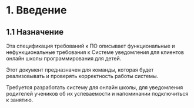 # 1. Введение #

<!--
Введение представляет собой обзор, помогающий читателям разобраться
в структуре и принципе использования спецификации требований к ПО.
-->


## 1.1 Назначение ##

<!--
Определите продукт или приложение, требования для которого указаны
в этом документе, в том числе редакцию или номер выпуска. Если эта специ-
фикация требований к ПО относится только к части системы, идентифици-
руйте эту часть или подсистему. Опишите типы читателей, которым адресо-
ван этот документ, например разработчикам, менеджерам проектов, маркето-
логам, пользователям, тестировщикам или составителям документации.
-->

Эта спецификация требований к ПО описывает функциональные и нефункциональные требования к Системe уведомления для клиентов онлайн школы программирования для детей. 

Этот документ предназначен для команды, которая будет реализовывать и проверять корректность работы системы. 

Требуется разработать систему для онлайн школы, для уведомления родителей учеников об их успеваемости и напоминании подключиться к занятию.

<!--
## 1.2 Соглашения, принятые в документах ##

```
Опишите все стандарты или типографические соглашения, включая значе-
ние стилей текста, особенности выделения или нотацию. Если вы нумеруете
требования вручную, можно определить принятый формат на случай, если
кому-нибудь позже понадобиться добавить требование.
```
>В этой спецификации нет никаких типографских условных обозначений.
>
## 1.3 Границы проекта ##

```
Кратко опишите ПО и его назначение. Покажите, как связан продукт с поль-
зователями или корпоративными целями, а также с бизнес-целями и страте-
гиями. Если имеется отдельный документ о концепции и границах проекта,
не повторяйте его содержимое, а просто сошлитесь на него. Если специфика-
цию требований к ПО предполагается разрабатывать постепенно, она долж-
на содержать собственное положение о концепции и границах продукта в ка-
честве подраздела долгосрочной стратегической концепции. Можно предо-
ставить высокоуровневую сводку главной функциональности выпуска или
функций, которые он должен выполнять.
```

## 1.4 Ссылки ##

```
Перечислите все документы или другие ресурсы, на которые вы ссылаетесь
в этой спецификации, в том числе гиперссылки на них, если их местополо-
жение меняться не будет. Это могут быть руководства по стилям пользова-
тельского интерфейса, контракты, стандарты, спецификации к системным
требованиям, спецификации интерфейса и спецификации требований к ПО
связанных продуктов. Объем информации должен быть достаточным для
того, чтобы пользователь сумел при необходимости получить доступ к каж-
дому указанному материалу, а именно: название, имя автора, номер версии,
дата, источник, место хранения или URL-адрес.
```

# 2 Общее описание #

```
В этом разделе представлен общий обзор продукта и среды, в которой он бу-
дет применяться, предполагаемая пользовательская аудитория, а также из-
вестные ограничения, предположения и зависимости. Этот раздел не определяет
специфические требования. Он предоставляет бэкграунд для требований, опре-
деленных в пункте 3 и помогает их понять. В каком-то смысле, этот раздел
рассказывает о требованиях на естественном языке для конечного потребителя.
Раздел 3 будет содержать специфические требования, которые написаны для
разработчиков.
```

## 2.1 Общий взгляд на продукт ##

```
Опишите контекст и происхождение продукта. Поясните, является он новым
членом растущего семейства продуктов, новой версией существующей систе-
мы, заменой существующего приложения или совершенно новым продуктом.
Если спецификация требований определяет компонент более крупной систе-
мы, укажите, как это ПО соотносится со всей системой и определите основ-
ные интерфейсы между ними. Неплохо также включить визуальные модели,
такие как контекстную диаграмму или карту экосистемы,
чтобы показать взаимосвязь продукта с другими системами.
```
```

## 2.2 Классы и характеристики пользователя ##

```
Определите различные классы пользователей, которые, как предполагается,
будут работать с вашим продуктом, и опишите их соответствующие харак-
теристики (см. главу 6). Некоторые требования могут относиться только
к определенным классам пользователей. Определите привилегированные
классы пользователей. Классы пользователей представляют подмножество
заинтересованных в проекте лиц, их описание приводится в документе кон-
цепции и границ проекта. Описания классов пользователей являются по-
вторно используемым ресурсом. Если есть главный каталог классов пользо-
вателей, можно включить описания классов пользователей, просто указав их
в каталоге, не дублируя информацию.
```

## 2.3 Операционная среда ##

```
Опишите рабочую среду, в которой будет работать ПО, включая аппаратную
платформу, операционные системы и их версии, а также географическое ме-
стоположение пользователей, серверов и баз данных вместе с организация-
ми, в которых располагаются соответствующие базы данных, серверы и веб-
сайты. Перечислите все остальные компоненты ПО или приложения, с ко-
торыми система должна быть совместима. Если в связи с разработкой новой
системы нужно произвести значительную работу с технической инфраструк-
турой, стоит подумать о создании отдельных требований к инфраструктуре,
в которой детально изложить подробности этой работы.
```

## 2.4 Ограничения дизайна и реализации ##

```
Бывает, что нужно использовать вполне определенный язык программирова-
ния, определенную библиотеку, на разработку которой уже потрачено время,
и т. п. Опишите все факторы, которые ограничат возможности, доступные
разработчикам, и логически обоснуйте каждое положение. Требования, ко-
торые включают или написаны в форме идей по решению, а не потребностей
накладывают ограничения на дизайн, часто неоправданные, поэтому за этим
надо следить.
```

## 2.5 Предположения и зависимости ##

```
Предположение (assumption) — это утверждение, которое предполагается
верным в отсутствие знаний или доказательств иного. Проблемы возможны
в том случае, если предположение неверны, устарели, не находятся в совмест-
ном использовании или изменяются, поэтому определенные предположения
можно отнести к группе рисков проекта. Один читатель спецификации тре-
бований к ПО может считать, что продукт будут соответствовать особому
стандарту пользовательского интерфейса, тогда как другой предположит не-
что совершенно иное. Разработчик может думать, что определенный набор
функций написан специально для этого приложения, бизнес-аналитик — что
он будет взят из предыдущего проекта, а менеджер проекта — что предпола-
гается приобрести коммерческую библиотеку функций. Включаемые здесь
предположения относятся к системной функциональности; предположения
относящиеся к бизнесу представлены в документе концепции и границ про-
екта, как описано в главе 5.
Определите все зависимости проекта или создаваемой системы от внеш-
них факторов или компонентов вне ее контроля. Например, до установки
продукта может требоваться установить Microsoft .NET Framework 4.5 или
более позднюю версию — это зависимость.
```

# 3. Функции системы #

```
Функции системы определяют фундаментальные действия, которые должны иметь
место в программном обеспечении, в получении входящих данных и генерации
выходных данных. Далее, перечисляются функции, которые система должна 
выполнять.

В этом разделе описывается:

* Как проверяются входные данные
* Точная последовательность действий
* Реакция на аномальные ситуации, включая
    
    - утечки
    - ошибки коммуникации
    - обработку ошибок и восстановление

* На что влияют входные параметры
* Связь входных и выходных данных, включая
    
    - Последовательность входных/выходных данных
    - Формулы преобразования входных данных в выходные данные

Будет уместно разбить сложные функциональные требования на подфункции
или подпроцессы. Это не значит, что и архитектура программного обеспечения
тоже будет разбита таким образом.

```

## 3.X Функция системы X ##

```
Опишите название особенности несколькими словами, например «3.1 Про-
верка правописания». Так же назовите подразделы с 3.x.1 по 3.x.3 для каждой
функции системы.
```

### 3.X.1 Описание ###

```
Кратко опишите функцию системы и укажите ее приоритет: высокий, сред-
ний или низкий приоритетом. Приоритеты являются динамич-
ной характеристикой, они могут изменяться в ходе проекта. Если вы исполь-
зуете средство управления требованиями, определите атрибут требований
для обозначения приоритета.
```

### 3.X.2 Функциональные требования ###

```
Перечислите по пунктам конкретные функциональные требования, которые
связаны с этой функцией. Именно эти функции ПО нужно реализовать, что-
бы пользователь мог использовать сервисы этой функции или реализовать
вариант использования. Опишите, как продукт должен реагировать на ожи-
даемые ошибки, неправильный ввод информации или неверные действия.
Присвойте каждому функциональному требованию уникальное имя.
При использовании средства управления требо-
ваниями можно создать много атрибутов для каждого функционального тре-
бования, таких как основание, источник и состояние.
```

# 4. Требования к данным #

```
Ценность информационных систем заключается в том, что они предостав-
ляют возможность манипулировать данными. Используйте этот раздел ша-
блона для описания различных аспектов данных, которые будет потреблять
система в качестве входной информации, как-то обрабатывать и возвращать
в виде выходной информации.
```

## 4.1 Логическая модель данных ##

```
Модель данных это визуальное представление объ-
ектов и наборов данных, которые будет обрабатывать система, а также от-
ношений между ними. Существует много видов нотации для моделирования
данных, в том числе диаграммы отношений «сущность–связь» и диаграммы
классов UML. Можно включить модель данных для бизнес-операций, вы-
полняемых системой или логическое представление данных, с которыми
будет работать система. Это не то же самое, что модель данных реализации,
которая реализуется в виде дизайна базы данных.
```

## 4.2 Словарь данных ##

```
Словарь данных определяет состав структур данных, а также их значение,
тип данных, длину, формат и разрешенные значения элементов данных, из
которых состоят эти структуры. Серийные средства моделирования данных
часто включают компонент-словарь данных. Во многих случаях словарь дан-
ных лучше хранить как отдельный артефакт, не внедряя его в спецификацию
требований к ПО. Это повышает возможности повторного использования в
других проектах.
```

## 4.3 Отчеты ##

```
Если приложение будет генерировать отчеты, перечислите их здесь и опи-
шите их характеристики. Если отчет должен соответствовать определенному
готовому макету, можно указать это как ограничение, возможно с примером.
В противном случае сосредоточьтесь на логических описаниях, порядке со-
ртировки, уровнях суммирования и т. п., отложив подробный макет до этапа
дизайна.
```

## 4.4 Получение, целостность, хранение и утилизация данных ##

```
Если это важно, опишите, как получают и обслуживают данные. Например,
при открытии канала номенклатуры данных может требоваться первым де-
лом выполнить начальный дамп всей номенклатуры данных в принимающую
систему, а после этого использовать каналы для передачи только изменений.
Укажите все требования, относящиеся к защите целостности данных систе-
мы. Укажите все процедуры, которые могут потребоваться, например резерв-
ное копирование, создание контрольных точек, зеркальное отображение или
проверка корректности данных. Укажите политики, которые должна приме-
нять система для хранения или утилизации данных, в том числе временных
данных, метаданных, остаточных данных (таких как удаленные записи), дан-
ных в кеше, локальных копий, архивов и промежуточных архивов.
```

# 5. Требования к внешним интерфейсам #

```
В этом разделе указывается информация, которая гарантирует, что система
будет правильно взаимодействовать с пользователями и компонентам внеш-
него оборудования и ПО. Выработка согласия по внешнему и внутреннему
интерфейсу системы признано оптимальным приемом в области разработки
ПО. В сложной системе с множеством подкомпонентов сле-
дует использовать раздельные спецификации для интерфейсов или специ-
фикацию системной архитектуры. В документацию по интерфейсу можно
включить ссылки на материал из других документов. Например, ссылка мо-
жет указать на руководство по работе с устройством, где перечислены коды
ошибок, которые устройство может отправить программе.
```

## 5.1 Пользовательские интерфейсы ##

```
Опишите логические характеристики каждого пользовательского интер-
фейса, который необходим системе. Некоторые особенные характеристики
пользовательских интерфейсов могут упоминаться в разделе «6.1 Удобство
использования». Некоторые из них перечислены здесь:

    * ссылки на стандарты графического интерфейса пользователей или стиле-
    вые рекомендации для семейства продуктов, которые необходимо соблю-
    дать;
    * стандарты шрифтов, значков, названий кнопок, изображений, цветовых
    схем, последовательностей полей вкладок, часто используемых элементов
    управления, графики фирменного стиля, уведомления о зарегистриро-
    ванных товарных знаках и о конфиденциальности и т.п.;
    * размер и конфигурация экрана или ограничения разрешения;
    * стандартные кнопки, функции или ссылки перемещения, одинаковые для
    всех экранов, например кнопка справки;
    * сочетания клавиш;
    * стандарты отображения и текста сообщений;
    * стандарты проверки данных (такие как ограничения на вводимые значе-
    ния и когда нужно проверять содержимое полей);
    * стандарты конфигурации интерфейса для упрощения локализации ПО;
    * специальные возможности для пользователей с проблемами со зрением,
    различением цвета и другими ограничениями.
```

## 5.2 Интерфейсы ПО ##

```
Опишите связи продукта и других компонентов ПО (идентифицированные
по имени и версии), в том числе другие приложения, базы данных, операци-
онные системы, средства, библиотеки, веб-сайты и интегрированные серий-
ные компоненты. Укажите назначение, форматы и содержимое сообщений,
данных и контрольных значений, обмен которыми происходит между ком-
понентами ПО. Опишите соответствия между входными и выходными дан-
ными между системами и все преобразования, которые должны происходить
с данными при перемещении между системами. Опишите службы, необхо-
димые внешним компонентам ПО, и природу взаимодействия между ком-
понентами. Определите данные, которыми будут обмениваться и к которым
будут иметь общий доступ компоненты ПО. Определите нефункциональные
требования, влияющие на интерфейс, такие как уровни обслуживания для
времени и частоты отклика или меры и ограничения безопасности. Часть
этой информации может быть определена как требования к данным в разделе
4 или как требования к взаимодействию в разделе «6. Атрибуты качества».
```

## 5.3 Интерфейсы оборудования ##

```
Опишите характеристики каждого интерфейса между компонентами ПО и
оборудования системы. В описание могут входить типы поддерживаемых
устройств, взаимодействия данных и элементов управлений между ПО и
оборудованием, а также протоколы взаимодействия, которые будут исполь-
зоваться. Перечислите входные и выходные данные, их формат, разрешен-
ные значения или их диапазоны, а также все временные характеристики, о
которых должны знать разработчики. Если такой информации очень много,
лучше создать отдельный документ спецификации интерфейса.
```

## 5.4 Коммуникационные интерфейсы ##

```
Укажите требования для любых функций взаимодействия, которые будут ис-
пользоваться продуктом, включая электронную почту, веб-браузер, сетевые
протоколы и электронные формы. Определите соответствующие форматы
сообщений. Опишите особенности безопасности взаимодействия или шиф-
рования, скорости передачи данных и механизмов согласования и синхрони-
зации. Укажите все ограничения этих интерфейсов, например допустимость
тех или иных типов вложений в сообщениях электронной почты.
```

# 6 Атрибуты качества #

```
В этом разделе описываются нефункциональные требования помимо огра-
ничений и требований к внешним интерфейсам.
Эти характеристики должны быть точно определе-
ны и поддаваться проверке и измерению. Укажите относительные приори-
теты различных атрибутов, например приоритет простоты использования
над легкостью изучения или приоритет безопасности над производительно-
стью. Необходимые степени качества удается гораздо эффективнее описать
с помощью подробных нотаций спецификации, таких, как Planguage, чем с
помощью простых описательных утверждений.
```

## 6.1 Удобство использования ##

```
Требования к удобству использования подразумевают легкость изучения,
простоту использования, предотвращение ошибок и восстановление, эффек-
тивности взаимодействия и специальные возможности. Указанные в этом
разделе требования к удобству использования помогут дизайнеру интерфей-
сов создать максимально удобную для пользователя рабочую среду.
```

## 6.2 Производительность ##

```
Укажите конкретные требования к производительности для различных си-
стемных операций. Если у различных функциональных требований или
функций имеются разные требования к производительности, то следует ука-
зывать задачи, связанные с производительностью, там же, в разделе соответ-
ствующих функциональных требований, а не включать их все в этот раздел.
```

## 6.3 Безопасность ##

```
Укажите все требования, касающиеся безопасности или конфиденциально-
сти, которые ограничивают доступ или возможности использования про-
дукта. Это может быть физическая безопасность, а также защита данных или
ПО. Источником требований к безопасности, как правило, являются бизнес-
правила, поэтому определите политики или положения, касающиеся защиты
или конфиденциальности, которым продукт должен соответствовать. Если
они задокументированы и хранилище бизнес-правил, просто сошлитесь на
них.
```

## 6.4 Техника безопасности ##

```
В этом разделе укажите требования, связанные с возможными потерями,
повреждениями или ущербом, которые могут быть результатом использова-
ния продукта. Определите меры безопасности или упреждающие действия,
которые можно предпринять, так же как и потенциально опасные действия,
которые можно предотвратить. Определите сертификаты по безопасности,
политики или положения, которым продукт должен соответствовать.
```

## 6.X Другие ##

```
Создайте в спецификации требований к ПО отдельный раздел для каждого
дополнительного атрибута качества продукта, чтобы описать характеристи-
ки, которые будут важны для клиентов или для разработчиков и людей, от-
ветственных за поддержку. Это может быть доступность, возможность уста-
новки, целостность, возможность модификации, переносимость, надежность,
устойчивость, масштабируемость и контролируемость.
```

# 7. Требования по интернационализации и локализации #

```
Требования по интернационализации и локализации обеспечивают возмож-
ность использовать продукт в других странах, региональных стандартах и
географических районах, отличающихся от тех, в которых он был создан.
Такие требования могут быть направлены на разрешение различий в валю-
тах, форматировании дат, чисел, адресов и телефонных номеров, языках, в
том числе различных вариантах одного языка (например, американского
и британского вариантов английского), используемых символах и наборах
символов, личных именах и фамилиях, часовых поясах, международных нор-
мативных актах и законах, культурных и политических традициях, размере
используемой бумаги, единицах веса и меры, электрическом напряжении и
конфигурации электрических разъемов и во многом другом. Требования по
интернационализации и локализации вполне могут повторно использовать-
ся во многих проектах.
```

# 8. Остальные требования #

```
Определите все другие требования, которые еще не были описаны в специ-
фикации требований к ПО. Примером могут служить юридические, законо-
дательные или финансовые требования и требования стандартов, требования
к установке, конфигурированию, запуску и остановке продукта, а также к
журналированию, мониторингу и контрольному следу. Вместо того чтобы
сливать всю эту информацию в один раздел, добавьте любые новые разделы
к шаблону вашего проекта. Пропустите этот раздел, если все необходимые
требования уже расписаны в других разделах. В этот раздел можно включить
требования к переходу, которые необходимы для миграции с предыдущей
системы на новую, если они относятся к создаваемому ПО (например, про-
граммы преобразования данных), в противном случае их можно включить
в план управления проектом (например, разработка обучающих материалов
или поставка).
```

# Приложение А. Словарь терминов #

```
Определите все специальные термины, которые читателю необходимо знать
для правильного понимания спецификации требований к ПО, включая со-
кращения и аббревиатуры. Расшифруйте каждое сокращение и приведите
его определение. Подумайте о создании расширенного общекорпоративного
словаря для нескольких проектов, который включает по ссылке все термины,
относящиеся к данному проекту. В этом случае в спецификации требований
к ПО будут определены только те термины, которые относятся лишь к дан-
ному проекту и которых нет в общекорпоративном словаре. Заметьте, что
определения данных находятся в словаре данных, а не терминов.
```

# Приложение Б. Модели анализа #

```
В этом необязательном разделе описывается, а точнее напоминается, о та-
ких моделях анализа, как диаграммы потоков данных, деревья функций, диа-
граммы переходов состояния и диаграммы «сущность-связь».
Часто читателю удобнее, когда определенные модели внедрены в соответ-
ствующие разделы спецификации, а не собраны скопом в конце.
```
